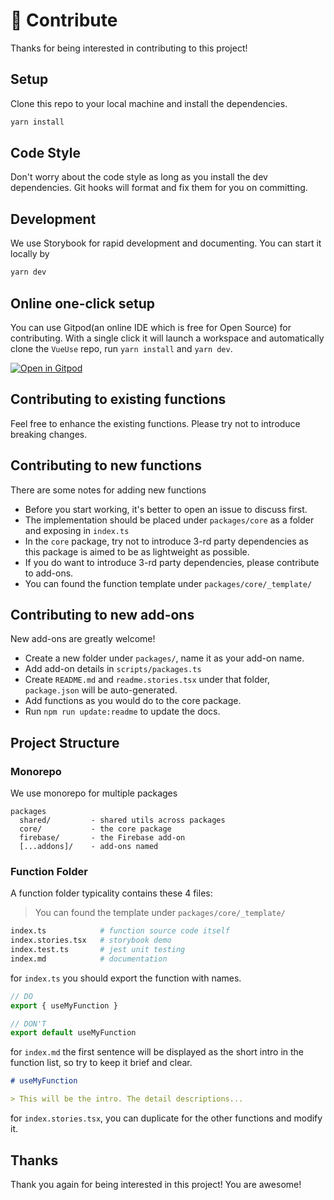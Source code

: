 # 🧱 Contribute

Thanks for being interested in contributing to this project!

## Setup

Clone this repo to your local machine and install the dependencies.

```bash
yarn install
```

## Code Style

Don't worry about the code style as long as you install the dev dependencies. Git hooks will format and fix them for you on committing.

## Development 

We use Storybook for rapid development and documenting. You can start it locally by

```bash
yarn dev
```

## Online one-click setup

You can use Gitpod(an online IDE which is free for Open Source) for contributing. With a single click it will launch a workspace and automatically clone the `VueUse` repo, run `yarn install` and `yarn dev`.

[![Open in Gitpod](https://gitpod.io/button/open-in-gitpod.svg)](https://gitpod.io/from-referrer/)

## Contributing to existing functions

Feel free to enhance the existing functions. Please try not to introduce breaking changes.


## Contributing to new functions

There are some notes for adding new functions

- Before you start working, it's better to open an issue to discuss first.
- The implementation should be placed under `packages/core` as a folder and exposing in `index.ts`
- In the `core` package, try not to introduce 3-rd party dependencies as this package is aimed to be as lightweight as possible. 
- If you do want to introduce 3-rd party dependencies, please contribute to add-ons.
- You can found the function template under `packages/core/_template/`

## Contributing to new add-ons

New add-ons are greatly welcome!

- Create a new folder under `packages/`, name it as your add-on name. 
- Add add-on details in `scripts/packages.ts`
- Create `README.md` and `readme.stories.tsx` under that folder, `package.json` will be auto-generated.
- Add functions as you would do to the core package.
- Run `npm run update:readme` to update the docs.

## Project Structure

### Monorepo

We use monorepo for multiple packages

```
packages
  shared/         - shared utils across packages
  core/           - the core package
  firebase/       - the Firebase add-on
  [...addons]/    - add-ons named
```

### Function Folder

A function folder typicality contains these 4 files:

> You can found the template under `packages/core/_template/`

```bash
index.ts            # function source code itself
index.stories.tsx   # storybook demo
index.test.ts       # jest unit testing
index.md            # documentation
```

for `index.ts` you should export the function with names.

```ts
// DO
export { useMyFunction }

// DON'T
export default useMyFunction
```

for `index.md` the first sentence will be displayed as the short intro in the function list, so try to keep it brief and clear.

```md
# useMyFunction

> This will be the intro. The detail descriptions...
```

for `index.stories.tsx`, you can duplicate for the other functions and modify it.


## Thanks

Thank you again for being interested in this project! You are awesome!
